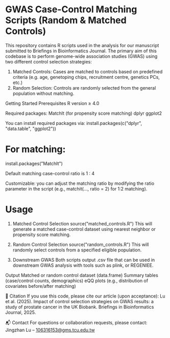 # GWAS Case-Control Matching Scripts (Random & Matched Controls)

This repository contains R scripts used in the analysis for our manuscript submitted to Briefings in Bioinformatics Journal. The primary aim of this codebase is to perform genome-wide association studies (GWAS) using two different control selection strategies:
1. Matched Controls: Cases are matched to controls based on predefined criteria (e.g. age, genetoping chips, recruitment centre, genetics PCs, etc.)
2. Random Selection: Controls are randomly selected from the general population without matching.

Getting Started
Prerequisites
R version ≥ 4.0

Required packages:
MatchIt (for propensity score matching)
dplyr
ggplot2

You can install required packages via:
install.packages(c("dplyr", "data.table", "ggplot2"))
# For matching:
install.packages("MatchIt")

Default matching case-control ratio is 1 : 4

Customizable: you can adjust the matching ratio by modifying the ratio parameter in the script (e.g., matchit(..., ratio = 2) for 1:2 matching).

# Usage
1. Matched Control Selection
source("matched_controls.R")
This will generate a matched case-control dataset using nearest neighbor or propensity score matching.
2. Random Control Selection
source("random_controls.R")
This will randomly select controls from a specified eligible population.

3. Downstream GWAS
Both scripts output .csv file that can be used in downstream GWAS analysis with tools such as plink, or REGENIEE.

Output
Matched or random control dataset (data.frame)
Summary tables (case/control counts, demographics)
eQQ plots (e.g., distribution of covariates before/after matching)

📄 Citation
If you use this code, please cite our article (upon acceptance):
Lu et al. (2025). Impact of control selection strategies on GWAS results: a study of prostate cancer in the UK Biobank. Briefings in Bioinformatics Journal, 2025.

📬 Contact
For questions or collaboration requests, please contact:
Jingzhan Lu – 106316153@gms.tcu.edu.tw


